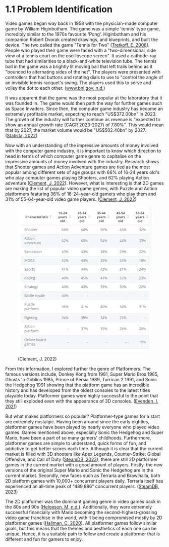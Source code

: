 # 1.1 Problem Identification

Video games began way back in 1958 with the physician-made computer game by William Higinbotham. The game was a simple 'tennis' type game, incredibly similar to the 1970s favourite 'Pong'. Higinbotham and his companion Robert Dvorak created drawings, and blueprints, and built the device. The two called the game "Tennis for Two" ([Tretkoff, E. 2008](reference-list.md)). People who played their game were faced with a "two-dimensional, side view of a tennis court on the oscilloscope screen". It used a cathode-ray tube that had similarities to a black-and-white television tube. The tennis ball in the game was a brightly lit moving ball that left trails behind as it "bounced to alternating sides of the net". The players were presented with controllers that had buttons and rotating dials to use to "control the angle of an invisible tennis racquet's swing. The players used this to serve and volley the dot to each other. ([www.bnl.gov, n.d.](reference-list.md))

It was apparent that the game was the most popular at the laboratory that it was founded in. The game would then path the way for further games such as Space Invaders. Since then, the computer game industry has become an extremely profitable market, expecting to reach "US$372.00bn" in 2023. The growth of the industry will further continue as revenue is "expected to show an annual growth rate (CAGR 2023-2027) of 7.80%". This would mean that by 2027, the market volume would be "US$502.40bn" by 2027. ([Statista, 2022](reference-list.md))

Now with an understanding of the impressive amounts of money involved with the computer game industry, it is important to know which direction to head in terms of which computer game genre to capitalise on the impressive amounts of money involved with the industry. Research shows that Shooter games and Action Adventure games are tied as the most popular among different sets of age groups with 66% of 16-24 years old's who play computer games playing Shooters, and 62% playing Action adventure ([Clement, J. 2022](reference-list.md)). However, what is interesting is that 2D games are making the list of popular video game genres, with Puzzle and Action platformers featuring 36% of 16-24-year-old gamers who play them and 31% of 55-64-year-old video game players. ([Clement, J. 2022](reference-list.md))

<figure><img src="../.gitbook/assets/redo popular game genres.png" alt=""><figcaption><p>(Clement, J. 2022)</p></figcaption></figure>

From this information, I explored further the genre of Platformers. The famous versions include, Donkey Kong from 1981, Super Mario Bros 1985, Ghosts 'n Goblins 1985, Prince of Persia 1989, Turrican 2 1991, and Sonic the Hedgehog 1991 showing that the platform game has an incredible history and has developed from the oldest consoles to the latest titles playable today. Platformer games were highly successful to the point that they still exploded even with the appearance of 3D consoles. ([Evenden, I. 2021](reference-list.md))

But what makes platformers so popular? Platformer-type games for a start are extremely nostalgic. Having been around since the early eighties, platformer games have been played by nearly everyone who played video games. Games mentioned above, especially Sonic the Hedgehog and Super Mario, have been a part of so many gamers' childhoods. Furthermore, platformer games are simple to understand, quick forms of fun, and addictive to get better scores each time. Although it is clear that the current market is filled with 3D shooters like Apex Legends, Counter-Strike: Global Offensive, and Call of Duty ([SteamDB, 2023](reference-list.md)), there are still 2D platformer games in the current market with a good amount of players. Firstly, the new versions of the original Super Mario and Sonic the Hedgehog are in the current market. Secondly, new faces such as Terraria and Brawlhalla, both 2D platform games with 10,000+ concurrent players daily. Terraria itself has experienced an all-time peak of "489,886" concurrent players. ([SteamDB, 2023](reference-list.md))

The 2D platformer was the dominant gaming genre in video games back in the 80s and 90s ([Helgeson, M, n.d.](reference-list.md)). Additionally, they were extremely successful financially with Mario becoming the second-highest-grossing video game franchise in the world, with it being compromised mostly by 2D platformer games ([Hallman, C, 2020](reference-list.md)). All platformer games follow similar goals, but this means that the themes and aesthetics of each one can be unique. Hence, it is a suitable path to follow and create a platformer that is different and fun for gamers to enjoy.
